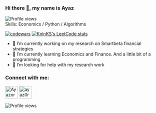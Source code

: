 ### Hi there 👋, my name is Ayaz
![Profile views](https://gpvc.arturio.dev/Ayazor)  
Skills: Economics / Python / Algorithms

[![codewars](https://www.codewars.com/users/Ayazoro/badges/large)](https://www.codewars.com/users/Ayazoro)
[![KnlnKS's LeetCode stats](https://leetcode-stats-six.vercel.app/api?username=Ayazor&theme=dark)](https://github.com/KnlnKS/leetcode-stats)

- 🔭 I’m currently working on my research on Smartbeta financial strategies 
- 🌱 I’m currently learning Economics and Finance. And a little bit of a programming 
- 🤔 I’m looking for help with my research work 

### Connect with me:
<p align="left">
<a href="https://t.me/Ayazoro" target="blank"><img align="center" src="https://raw.githubusercontent.com/daniilshat/daniilshat/2d7eafe5250314b3d422c86b35de062e0f1f5178/icons/Telegram.svg" alt="Ayazoro" height="40" width="40" /></a>
<a href="https://vk.com/ayaz0r0" target="blank"><img align="center" src="https://raw.githubusercontent.com/daniilshat/daniilshat/2d7eafe5250314b3d422c86b35de062e0f1f5178/icons/vk.svg" alt="ayaz0r0" height="40" width="40" /></a>
</p>

![Profile views](https://gpvc.arturio.dev/Ayazor)  
